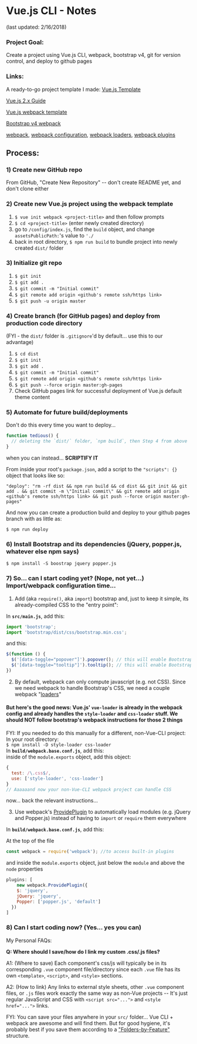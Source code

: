 # Vue.js CLI - Notes
(last updated: 2/16/2018)

### Project Goal:
Create a project using Vue.js CLI, webpack, bootstrap v4, git for version control, and deploy to github pages

### Links:

A ready-to-go project template I made: [Vue.js Template](https://github.com/BenRGarcia/Vue.js-Bootstrapv4-Template)

[Vue.js 2.x Guide](https://vuejs.org/v2/guide/installation.html#CLI)

[Vue.js webpack template](https://vuejs-templates.github.io/webpack/)

[Bootstrap v4 webpack](https://getbootstrap.com/docs/4.0/getting-started/webpack/)

[webpack](https://webpack.js.org/concepts/), [webpack configuration](https://webpack.js.org/configuration/), [webpack loaders](https://webpack.js.org/loaders/), [webpack plugins](https://webpack.js.org/plugins/)

## Process:

### 1) Create new GitHub repo
From GitHub, "Create New Repository" -- don't create README yet, and don't clone either

### 2) Create new Vue.js project using the webpack template
1) `$ vue init webpack <project-title>` and then follow prompts
2) `$ cd <project-title>` (enter newly created directory)
3) go to `/config/index.js`, find the `build` object, and change `assetsPublicPath:`'s value to `'./`
4) back in root directory, `$ npm run build` to bundle project into newly created `dist/` folder

### 3) Initialize git repo
1) `$ git init`
2) `$ git add .`
3) `$ git commit -m "Initial commit"`
4) `$ git remote add origin <github's remote ssh/https link>`
5) `$ git push -u origin master`

### 4) Create branch (for GitHub pages) and deploy from production code directory
(FYI - the `dist/` folder is `.gitignore`'d by default... use this to our advantage)
1) `$ cd dist`
2) `$ git init`
3) `$ git add .`
4) `$ git commit -m "Initial commit"`
5) `$ git remote add origin <github's remote ssh/https link>`
6) `$ git push --force origin master:gh-pages`
7) Check GitHub pages link for successful deployment of Vue.js default theme content

### 5) Automate for future build/deployments
Don't do this every time you want to deploy...
```js
function tedious() {
  // deleting the `dist/` folder, `npm build`, then Step 4 from above
} 
```
when you can instead... **SCRIPTIFY IT**

From inside your root's `package.json`, add a script to the `"scripts": {}` object that looks like so:
```
"deploy": "rm -rf dist && npm run build && cd dist && git init && git add . && git commit -m \"Initial commit\" && git remote add origin <github's remote ssh/https link> && git push --force origin master:gh-pages"
```

And now you can create a production build and deploy to your github pages branch with as little as:

`$ npm run deploy`

### 6) Install Bootstrap and its dependencies (jQuery, popper.js, whatever else npm says)
`$ npm install -S boostrap jquery popper.js`

### 7) So... can I start coding yet? (Nope, not yet...) Import/webpack configuration time...

1) Add (aka `require()`, aka `import`) bootstrap and, just to keep it simple, its already-compiled CSS to the "entry point":

In **`src/main.js`**, add this:
```js
import 'bootstrap';
import 'bootstrap/dist/css/bootstrap.min.css';
```
and this:
```js
$(function () {
  $('[data-toggle="popover"]').popover(); // this will enable Bootstrap's popovers if you need them
  $('[data-toggle="tooltip"]').tooltip(); // this will enable Bootstrap's tooltips if you need them
})
```

2) By default, webpack can only compute javascript (e.g. not CSS). Since we need webpack to handle Bootstrap's CSS, we need a couple webpack "[loaders](https://webpack.js.org/guides/asset-management/#loading-css)"

#### But here's the good news: **Vue.js' `vue-loader` is already in the webpack config and already handles the `style-loader` and `css-loader` stuff. We should NOT follow bootstrap's webpack instructions for those 2 things**

FYI: If you needed to do this manually for a different, non-Vue-CLI project:  
In your root directory:  
```$ npm install -D style-loader css-loader```  
In **`build/webpack.base.conf.js`**, add this:  
inside of the `module.exports` object, add this object:
```js
{
  test: /\.css$/,
  use: ['style-loader', 'css-loader']
} 
// Aaaaaand now your non-Vue-CLI webpack project can handle CSS
```
now... back the relevant instructions...

3) Use webpack's [ProvidePlugin](https://webpack.js.org/plugins/provide-plugin/) to automatically load modules (e.g. jQuery and Popper.js) instead of having to `import` or `require` them everywhere

In **`build/webpack.base.conf.js`**, add this:

At the top of the file
```js
const webpack = require('webpack'); //to access built-in plugins
```
and inside the `module.exports` object, just below the `module` and above the `node` properties
```js
plugins: [
    new webpack.ProvidePlugin({
    $: 'jquery',
    jQuery: 'jquery',
    Popper: ['popper.js', 'default'] 
  })
]
```

### 8) Can I start coding now? (Yes... yes you can)

My Personal FAQs:

**Q: Where should I save/how do I link my custom .css/.js files?**

A1: (Where to save) Each component's css/js will typically be in its corresponding `.vue` component file/directory since each `.vue` file has its own `<template>`, `<script>`, and `<style>` sections.

A2: (How to link) Any links to external style sheets, other `.vue` component files, or `.js` files work exactly the same way as non-Vue projects -- It's just regular JavaScript and CSS with `<script src="...">` and `<style href="...">` links.

FYI: You can save your files anywhere in your `src/` folder... Vue CLI + webpack are awesome and will find them. But for good hygiene, it's probably best if you save them according to a ["Folders-by-Feature"](https://github.com/johnpapa/angular-styleguide/blob/master/a1/README.md#application-structure) structure.
